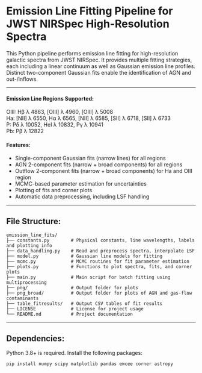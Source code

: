 # Emission Line Fitting Pipeline for JWST NIRSpec High-Resolution Spectra  
    
This Python pipeline performs emission line fitting for high-resolution galactic spectra from JWST NIRSpec. It provides multiple fitting strategies, each including a linear continuum as well as Gaussian emission line profiles. Distinct two-component Gaussian fits enable the identification of AGN and out-/inflows.

---

#### Emission Line Regions Supported:   

OIII: Hβ λ 4863, [OIII] λ 4960, [OIII] λ 5008  
Ha: [NII] λ 6550, Hα λ 6565, [NII] λ 6585, [SII] λ 6718, [SII] λ 6733   
P: Pδ λ 10052, HeI λ 10832, Pγ λ 10941  
Pb: Pβ λ 12822  
  
#### Features:

- Single-component Gaussian fits (narrow lines) for all regions
- AGN 2-component fits (narrow + broad components) for all regions
- Outflow 2-component fits (narrow + broad components) for Ha and OIII region
- MCMC-based parameter estimation for uncertainties
- Plotting of fits and corner plots
- Automatic data preprocessing, including LSF handling

---
  
## File Structure:
```
emission_line_fits/
├── constants.py        # Physical constants, line wavelengths, labels and plotting info
├── data_handling.py    # Read and preprocess spectra, interpolate LSF
├── model.py            # Gaussian line models for fitting
├── mcmc.py             # MCMC routines for fit parameter estimation
├── plots.py            # Functions to plot spectra, fits, and corner plots
├── main.py             # Main script for batch fitting using multiprocessing
├── png/                # Output folder for plots
├── png_broad/          # Output folder for plots of AGN and gas-flow contaminants
├── table_fitresults/   # Output CSV tables of fit results
├── LICENSE             # License for project usage
└── README.md           # Project documentation
```

---  

## Dependencies:
  
Python 3.8+ is required. Install the following packages:
  
```bash
pip install numpy scipy matplotlib pandas emcee corner astropy



